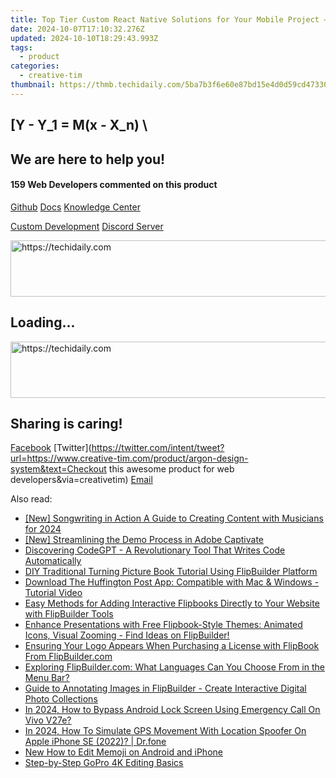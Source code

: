 ```yaml
---
title: Top Tier Custom React Native Solutions for Your Mobile Project – Explore Creative Tim's Unique Template Library
date: 2024-10-07T17:10:32.276Z
updated: 2024-10-10T18:29:43.993Z
tags:
  - product
categories:
  - creative-tim
thumbnail: https://thmb.techidaily.com/5ba7b3f6e60e87bd15e4d0d59cd473305f169947afe8b79e803b03fc556698ce.jpg
---
```


## \[Y - Y_1 = M(x - X_n) \

## We are here to help you!

#### 159 Web Developers commented on this product

[Github](https://github.com/creativetimofficial/argon-design-system) [Docs](https://tools.techidaily.com/creative-tim/products/) [Knowledge Center](https://tools.techidaily.com/creative-tim/products/) 

[Custom Development](https://tools.techidaily.com/creative-tim/products/) [Discord Server](https://discord.com/invite/FhCJCaHdQa) 

<!-- affiliate ads begin -->
<a href="https://appsumo.8odi.net/c/5597632/2043603/7443" target="_top" id="2043603">
  <img src="//a.impactradius-go.com/display-ad/7443-2043603" border="0" alt="https://techidaily.com" width="728" height="90"/>
</a>
<img height="0" width="0" src="https://appsumo.8odi.net/i/5597632/2043603/7443" style="position:absolute;visibility:hidden;" border="0" />
<!-- affiliate ads end -->

## Loading...

<!-- affiliate ads begin -->
<a href="https://aligracehair.sjv.io/c/5597632/1880931/19272" target="_top" id="1880931">
  <img src="//a.impactradius-go.com/display-ad/19272-1880931" border="0" alt="https://techidaily.com" width="728" height="90"/>
</a>
<img height="0" width="0" src="https://aligracehair.sjv.io/i/5597632/1880931/19272" style="position:absolute;visibility:hidden;" border="0" />
<!-- affiliate ads end -->

## Sharing is caring!

[Facebook](https://www.facebook.com/sharer/sharer.php?u=https://www.creative-tim.com/product/argon-design-system?src=sdkpreparse) [Twitter](https://twitter.com/intent/tweet?url=https://www.creative-tim.com/product/argon-design-system&text=Checkout this awesome product for web developers&via=creativetim) [Email](https://tools.techidaily.com/creative-tim/products/)

<ins class="adsbygoogle"
     style="display:block"
     data-ad-format="autorelaxed"
     data-ad-client="ca-pub-7571918770474297"
     data-ad-slot="1223367746"></ins>

<ins class="adsbygoogle"
     style="display:block"
     data-ad-client="ca-pub-7571918770474297"
     data-ad-slot="8358498916"
     data-ad-format="auto"
     data-full-width-responsive="true"></ins>

<span class="atpl-alsoreadstyle">Also read:</span>
<div><ul>
<li><a href="https://youtube-zero.techidaily.com/ongwriting-in-action-a-guide-to-creating-content-with-musicians-for-2024/"><u>[New] Songwriting in Action A Guide to Creating Content with Musicians for 2024</u></a></li>
<li><a href="https://screen-video-capture.techidaily.com/new-streamlining-the-demo-process-in-adobe-captivate/"><u>[New] Streamlining the Demo Process in Adobe Captivate</u></a></li>
<li><a href="https://tech-haven.techidaily.com/discovering-codegpt-a-revolutionary-tool-that-writes-code-automatically/"><u>Discovering CodeGPT - A Revolutionary Tool That Writes Code Automatically</u></a></li>
<li><a href="https://discover-exceptional.techidaily.com/diy-traditional-turning-picture-book-tutorial-using-flipbuilder-platform/"><u>DIY Traditional Turning Picture Book Tutorial Using FlipBuilder Platform</u></a></li>
<li><a href="https://win-web3.techidaily.com/download-the-huffington-post-app-compatible-with-mac-and-windows-tutorial-video/"><u>Download The Huffington Post App: Compatible with Mac & Windows - Tutorial Video</u></a></li>
<li><a href="https://discover-exceptional.techidaily.com/easy-methods-for-adding-interactive-flipbooks-directly-to-your-website-with-flipbuilder-tools/"><u>Easy Methods for Adding Interactive Flipbooks Directly to Your Website with FlipBuilder Tools</u></a></li>
<li><a href="https://discover-exceptional.techidaily.com/enhance-presentations-with-free-flipbook-style-themes-animated-icons-visual-zooming-find-ideas-on-flipbuilder/"><u>Enhance Presentations with Free Flipbook-Style Themes: Animated Icons, Visual Zooming - Find Ideas on FlipBuilder!</u></a></li>
<li><a href="https://discover-exceptional.techidaily.com/ensuring-your-logo-appears-when-purchasing-a-license-with-flipbook-from-flipbuildercom/"><u>Ensuring Your Logo Appears When Purchasing a License with FlipBook From FlipBuilder.com</u></a></li>
<li><a href="https://discover-exceptional.techidaily.com/exploring-flipbuildercom-what-languages-can-you-choose-from-in-the-menu-bar/"><u>Exploring FlipBuilder.com: What Languages Can You Choose From in the Menu Bar?</u></a></li>
<li><a href="https://discover-exceptional.techidaily.com/guide-to-annotating-images-in-flipbuilder-create-interactive-digital-photo-collections/"><u>Guide to Annotating Images in FlipBuilder - Create Interactive Digital Photo Collections</u></a></li>
<li><a href="https://android-unlock.techidaily.com/in-2024-how-to-bypass-android-lock-screen-using-emergency-call-on-vivo-v27e-by-drfone-android/"><u>In 2024, How to Bypass Android Lock Screen Using Emergency Call On Vivo V27e?</u></a></li>
<li><a href="https://review-topics.techidaily.com/in-2024-how-to-simulate-gps-movement-with-location-spoofer-on-apple-iphone-se-2022-drfone-by-drfone-virtual-ios/"><u>In 2024, How To Simulate GPS Movement With Location Spoofer On Apple iPhone SE (2022)? | Dr.fone</u></a></li>
<li><a href="https://meme-emoji.techidaily.com/new-how-to-edit-memoji-on-android-and-iphone/"><u>New How to Edit Memoji on Android and iPhone</u></a></li>
<li><a href="https://extra-information.techidaily.com/step-by-step-gopro-4k-editing-basics/"><u>Step-by-Step GoPro 4K Editing Basics</u></a></li>
</ul></div>

